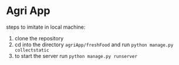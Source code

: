 # Agri App

steps to imitate in local machine:
1. clone the repository
2. cd into the directory `agriApp/freshFood` and run `python manage.py collectstatic`
3. to start the server run `python manage.py runserver` 


